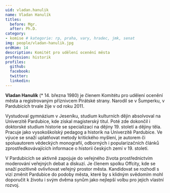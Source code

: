 ```yaml
---
uid: vladan.hanulik
name: Vladan Hanulík
titles:
  before: Mgr.
  after: Ph.D.
category:
- komise # kategorie: rp, praha, vary, hradec, jmk, senat
img: people/vladan-hanulik.jpg
ordKom: 14
description: Komitét pro udělení ocenění města
profession: historik
profiles:
  github:
  facebook:
  twitter:
  linkedin:
---
```


**Vladan Hanulík** (* 14. března 1980) je členem Komitétu pro udělení ocenění města a registrovaným příznivcem Pirátské strany. Narodil se v Šumperku, v Pardubicích trvale žije v od roku 2011.

Vystudoval gymnázium v Jeseníku, studium kulturních dějin absolvoval na Univerzitě Pardubice, kde získal magisterský titul. Poté zde dokončil i doktorské studium historie se specializací na dějiny 19. století a dějiny těla. Pracuje jako vysokoškolský pedagog a historik na Univerzitě Pardubice. Ve výuce se snaží uplatňovat metody kritického myšlení, je autorem či spoluautorem vědeckých monografií, odborných i popularizačních článků zprostředkovávajících informace o historii českých zemí v 19. století.

V Pardubicích se aktivně zapojuje do veřejného života prostřednictvím moderování veřejných debat a diskuzí. Je členem spolku Offcity, kde se snaží pozitivně ovlivňovat veřejný prostor města. Kandidovat se rozhodl s vizí změnit Pardubice do podoby města, které by s klidným svědomím mohl doporučit k životu i svým dvěma synům jako nejlepší volbu pro jejich vlastní rozvoj.
